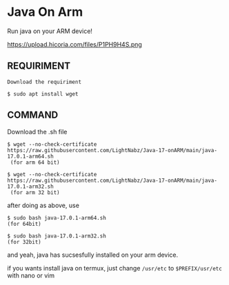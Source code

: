 # Java On Arm
Run java on your ARM device!

https://upload.hicoria.com/files/P1PH9H4S.png

## REQUIRIMENT
```sh-session
Download the requiriment

$ sudo apt install wget
```

## COMMAND
Download the .sh file
```sh-session
$ wget --no-check-certificate https://raw.githubusercontent.com/LightNabz/Java-17-onARM/main/java-17.0.1-arm64.sh
 (for arm 64 bit)
 
$ wget --no-check-certificate https://raw.githubusercontent.com/LightNabz/Java-17-onARM/main/java-17.0.1-arm32.sh 
 (for arm 32 bit)
 ```
 after doing as above, use
 
 ```sh-session
 $ sudo bash java-17.0.1-arm64.sh
 (for 64bit)
 
 $ sudo bash java-17.0.1-arm32.sh
 (for 32bit)
 ```
and yeah, java has sucsesfully installed on your arm device.

if you wants install java on termux, just change `/usr/etc` to `$PREFIX/usr/etc` with nano or vim
